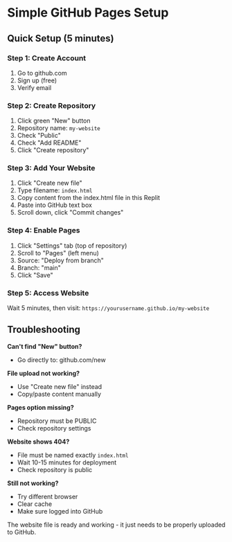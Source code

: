# Simple GitHub Pages Setup

## Quick Setup (5 minutes)

### Step 1: Create Account
1. Go to github.com
2. Sign up (free)
3. Verify email

### Step 2: Create Repository  
1. Click green "New" button
2. Repository name: `my-website`
3. Check "Public" 
4. Check "Add README"
5. Click "Create repository"

### Step 3: Add Your Website
1. Click "Create new file"
2. Type filename: `index.html`
3. Copy content from the index.html file in this Replit
4. Paste into GitHub text box
5. Scroll down, click "Commit changes"

### Step 4: Enable Pages
1. Click "Settings" tab (top of repository)
2. Scroll to "Pages" (left menu)
3. Source: "Deploy from branch"
4. Branch: "main"
5. Click "Save"

### Step 5: Access Website
Wait 5 minutes, then visit:
`https://yourusername.github.io/my-website`

## Troubleshooting

**Can't find "New" button?**
- Go directly to: github.com/new

**File upload not working?**
- Use "Create new file" instead
- Copy/paste content manually

**Pages option missing?**
- Repository must be PUBLIC
- Check repository settings

**Website shows 404?**
- File must be named exactly `index.html`
- Wait 10-15 minutes for deployment
- Check repository is public

**Still not working?**
- Try different browser
- Clear cache
- Make sure logged into GitHub

The website file is ready and working - it just needs to be properly uploaded to GitHub.